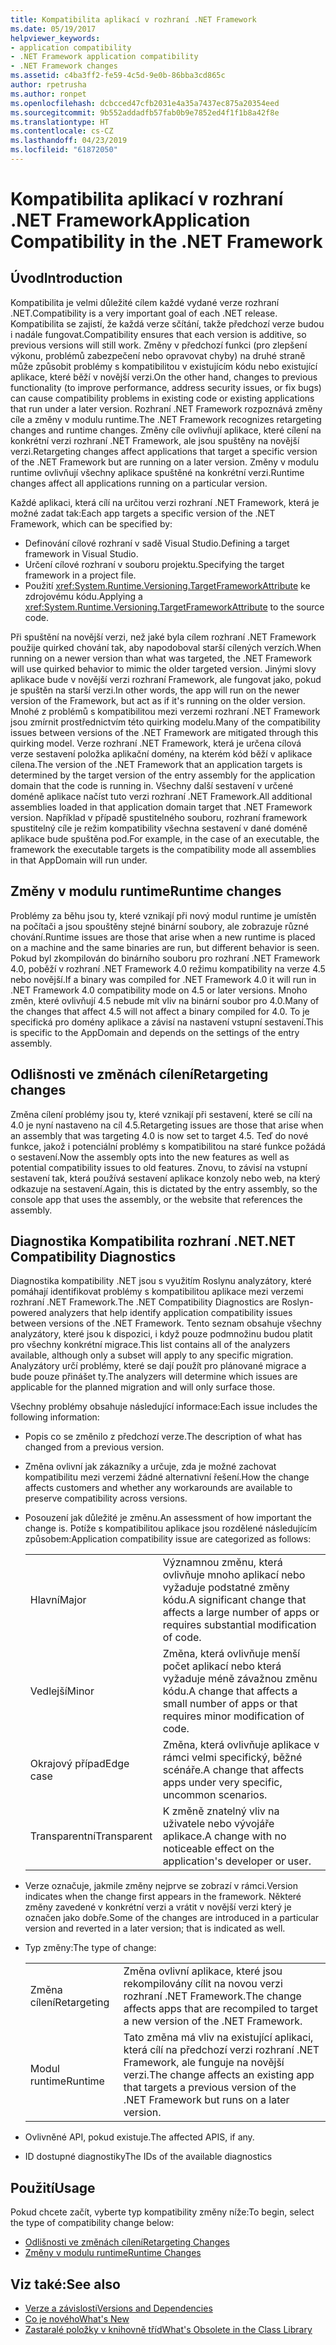 ```yaml
---
title: Kompatibilita aplikací v rozhraní .NET Framework
ms.date: 05/19/2017
helpviewer_keywords:
- application compatibility
- .NET Framework application compatibility
- .NET Framework changes
ms.assetid: c4ba3ff2-fe59-4c5d-9e0b-86bba3cd865c
author: rpetrusha
ms.author: ronpet
ms.openlocfilehash: dcbcced47cfb2031e4a35a7437ec875a20354eed
ms.sourcegitcommit: 9b552addadfb57fab0b9e7852ed4f1f1b8a42f8e
ms.translationtype: HT
ms.contentlocale: cs-CZ
ms.lasthandoff: 04/23/2019
ms.locfileid: "61872050"
---
```

# <a name="application-compatibility-in-the-net-framework"></a><span data-ttu-id="07744-102">Kompatibilita aplikací v rozhraní .NET Framework</span><span class="sxs-lookup"><span data-stu-id="07744-102">Application Compatibility in the .NET Framework</span></span>

## <a name="introduction"></a><span data-ttu-id="07744-103">Úvod</span><span class="sxs-lookup"><span data-stu-id="07744-103">Introduction</span></span>
<span data-ttu-id="07744-104">Kompatibilita je velmi důležité cílem každé vydané verze rozhraní .NET.</span><span class="sxs-lookup"><span data-stu-id="07744-104">Compatibility is a very important goal of each .NET release.</span></span> <span data-ttu-id="07744-105">Kompatibilita se zajistí, že každá verze sčítání, takže předchozí verze budou i nadále fungovat.</span><span class="sxs-lookup"><span data-stu-id="07744-105">Compatibility ensures that each version is additive, so previous versions will still work.</span></span> <span data-ttu-id="07744-106">Změny v předchozí funkci (pro zlepšení výkonu, problémů zabezpečení nebo opravovat chyby) na druhé straně může způsobit problémy s kompatibilitou v existujícím kódu nebo existující aplikace, které běží v novější verzi.</span><span class="sxs-lookup"><span data-stu-id="07744-106">On the other hand, changes to previous functionality (to improve performance, address security issues, or fix bugs) can cause compatibility problems in existing code or existing applications that run under a later version.</span></span> <span data-ttu-id="07744-107">Rozhraní .NET Framework rozpoznává změny cíle a změny v modulu runtime.</span><span class="sxs-lookup"><span data-stu-id="07744-107">The .NET Framework recognizes retargeting changes and runtime changes.</span></span> <span data-ttu-id="07744-108">Změny cíle ovlivňují aplikace, které cílení na konkrétní verzi rozhraní .NET Framework, ale jsou spuštěny na novější verzi.</span><span class="sxs-lookup"><span data-stu-id="07744-108">Retargeting changes affect applications that target a specific version of the .NET Framework but are running on a later version.</span></span> <span data-ttu-id="07744-109">Změny v modulu runtime ovlivňují všechny aplikace spuštěné na konkrétní verzi.</span><span class="sxs-lookup"><span data-stu-id="07744-109">Runtime changes affect all applications running on a particular version.</span></span>

<span data-ttu-id="07744-110">Každé aplikaci, která cílí na určitou verzi rozhraní .NET Framework, která je možné zadat tak:</span><span class="sxs-lookup"><span data-stu-id="07744-110">Each app targets a specific version of the .NET Framework, which can be specified by:</span></span>

* <span data-ttu-id="07744-111">Definování cílové rozhraní v sadě Visual Studio.</span><span class="sxs-lookup"><span data-stu-id="07744-111">Defining a target framework in Visual Studio.</span></span>
* <span data-ttu-id="07744-112">Určení cílové rozhraní v souboru projektu.</span><span class="sxs-lookup"><span data-stu-id="07744-112">Specifying the target framework in a project file.</span></span>
* <span data-ttu-id="07744-113">Použití <xref:System.Runtime.Versioning.TargetFrameworkAttribute> ke zdrojovému kódu.</span><span class="sxs-lookup"><span data-stu-id="07744-113">Applying a <xref:System.Runtime.Versioning.TargetFrameworkAttribute> to the source code.</span></span>

<span data-ttu-id="07744-114">Při spuštění na novější verzi, než jaké byla cílem rozhraní .NET Framework použije quirked chování tak, aby napodoboval starší cílených verzích.</span><span class="sxs-lookup"><span data-stu-id="07744-114">When running on a newer version than what was targeted, the .NET Framework will use quirked behavior to mimic the older targeted version.</span></span> <span data-ttu-id="07744-115">Jinými slovy aplikace bude v novější verzi rozhraní Framework, ale fungovat jako, pokud je spuštěn na starší verzi.</span><span class="sxs-lookup"><span data-stu-id="07744-115">In other words, the app will run on the newer version of the Framework, but act as if it's running on the older version.</span></span> <span data-ttu-id="07744-116">Mnohé z problémů s kompatibilitou mezi verzemi rozhraní .NET Framework jsou zmírnit prostřednictvím této quirking modelu.</span><span class="sxs-lookup"><span data-stu-id="07744-116">Many of the compatibility issues between versions of the .NET Framework are mitigated through this quirking model.</span></span> <span data-ttu-id="07744-117">Verze rozhraní .NET Framework, která je určena cílová verze sestavení položka aplikační domény, na kterém kód běží v aplikace cílena.</span><span class="sxs-lookup"><span data-stu-id="07744-117">The version of the .NET Framework that an application targets is determined by the target version of the entry assembly for the application domain that the code is running in.</span></span> <span data-ttu-id="07744-118">Všechny další sestavení v určené doméně aplikace načíst tuto verzi rozhraní .NET Framework.</span><span class="sxs-lookup"><span data-stu-id="07744-118">All additional assemblies loaded in that application domain target that .NET Framework version.</span></span> <span data-ttu-id="07744-119">Například v případě spustitelného souboru, rozhraní framework spustitelný cíle je režim kompatibility všechna sestavení v dané doméně aplikace bude spuštěna pod.</span><span class="sxs-lookup"><span data-stu-id="07744-119">For example, in the case of an executable, the framework the executable targets is the compatibility mode all assemblies in that AppDomain will run under.</span></span>

## <a name="runtime-changes"></a><span data-ttu-id="07744-120">Změny v modulu runtime</span><span class="sxs-lookup"><span data-stu-id="07744-120">Runtime changes</span></span>

<span data-ttu-id="07744-121">Problémy za běhu jsou ty, které vznikají při nový modul runtime je umístěn na počítači a jsou spouštěny stejné binární soubory, ale zobrazuje různé chování.</span><span class="sxs-lookup"><span data-stu-id="07744-121">Runtime issues are those that arise when a new runtime is placed on a machine and the same binaries are run, but different behavior is seen.</span></span> <span data-ttu-id="07744-122">Pokud byl zkompilován do binárního souboru pro rozhraní .NET Framework 4.0, poběží v rozhraní .NET Framework 4.0 režimu kompatibility na verze 4.5 nebo novější.</span><span class="sxs-lookup"><span data-stu-id="07744-122">If a binary was compiled for .NET Framework 4.0 it will run in .NET Framework 4.0 compatibility mode on 4.5 or later versions.</span></span> <span data-ttu-id="07744-123">Mnoho změn, které ovlivňují 4.5 nebude mít vliv na binární soubor pro 4.0.</span><span class="sxs-lookup"><span data-stu-id="07744-123">Many of the changes that affect 4.5 will not affect a binary compiled for 4.0.</span></span> <span data-ttu-id="07744-124">To je specifická pro domény aplikace a závisí na nastavení vstupní sestavení.</span><span class="sxs-lookup"><span data-stu-id="07744-124">This is specific to the AppDomain and depends on the settings of the entry assembly.</span></span>

## <a name="retargeting-changes"></a><span data-ttu-id="07744-125">Odlišnosti ve změnách cílení</span><span class="sxs-lookup"><span data-stu-id="07744-125">Retargeting changes</span></span>

<span data-ttu-id="07744-126">Změna cílení problémy jsou ty, které vznikají při sestavení, které se cílí na 4.0 je nyní nastaveno na cíl 4.5.</span><span class="sxs-lookup"><span data-stu-id="07744-126">Retargeting issues are those that arise when an assembly that was targeting 4.0 is now set to target 4.5.</span></span> <span data-ttu-id="07744-127">Teď do nové funkce, jakož i potenciální problémy s kompatibilitou na staré funkce požádá o sestavení.</span><span class="sxs-lookup"><span data-stu-id="07744-127">Now the assembly opts into the new features as well as potential compatibility issues to old features.</span></span> <span data-ttu-id="07744-128">Znovu, to závisí na vstupní sestavení tak, která používá sestavení aplikace konzoly nebo web, na který odkazuje na sestavení.</span><span class="sxs-lookup"><span data-stu-id="07744-128">Again, this is dictated by the entry assembly, so the console app that uses the assembly, or the website that references the assembly.</span></span>

## <a name="net-compatibility-diagnostics"></a><span data-ttu-id="07744-129">Diagnostika Kompatibilita rozhraní .NET</span><span class="sxs-lookup"><span data-stu-id="07744-129">.NET Compatibility Diagnostics</span></span>

<span data-ttu-id="07744-130">Diagnostika kompatibility .NET jsou s využitím Roslynu analyzátory, které pomáhají identifikovat problémy s kompatibilitou aplikace mezi verzemi rozhraní .NET Framework.</span><span class="sxs-lookup"><span data-stu-id="07744-130">The .NET Compatibility Diagnostics are Roslyn-powered analyzers that help identify application compatibility issues between versions of the .NET Framework.</span></span> <span data-ttu-id="07744-131">Tento seznam obsahuje všechny analyzátory, které jsou k dispozici, i když pouze podmnožinu budou platit pro všechny konkrétní migrace.</span><span class="sxs-lookup"><span data-stu-id="07744-131">This list contains all of the analyzers available, although only a subset will apply to any specific migration.</span></span> <span data-ttu-id="07744-132">Analyzátory určí problémy, které se dají použít pro plánované migrace a bude pouze přinášet ty.</span><span class="sxs-lookup"><span data-stu-id="07744-132">The analyzers will determine which issues are applicable for the planned migration and will only surface those.</span></span>

<span data-ttu-id="07744-133">Všechny problémy obsahuje následující informace:</span><span class="sxs-lookup"><span data-stu-id="07744-133">Each issue includes the following information:</span></span>

- <span data-ttu-id="07744-134">Popis co se změnilo z předchozí verze.</span><span class="sxs-lookup"><span data-stu-id="07744-134">The description of what has changed from a previous version.</span></span>

- <span data-ttu-id="07744-135">Změna ovlivní jak zákazníky a určuje, zda je možné zachovat kompatibilitu mezi verzemi žádné alternativní řešení.</span><span class="sxs-lookup"><span data-stu-id="07744-135">How the change affects customers and whether any workarounds are available to preserve compatibility across versions.</span></span>

- <span data-ttu-id="07744-136">Posouzení jak důležité je změnu.</span><span class="sxs-lookup"><span data-stu-id="07744-136">An assessment of how important the change is.</span></span> <span data-ttu-id="07744-137">Potíže s kompatibilitou aplikace jsou rozdělené následujícím způsobem:</span><span class="sxs-lookup"><span data-stu-id="07744-137">Application compatibility issue are categorized as follows:</span></span>

    |   |   |
    |---|---|
    |<span data-ttu-id="07744-138">Hlavní</span><span class="sxs-lookup"><span data-stu-id="07744-138">Major</span></span>|<span data-ttu-id="07744-139">Významnou změnu, která ovlivňuje mnoho aplikací nebo vyžaduje podstatné změny kódu.</span><span class="sxs-lookup"><span data-stu-id="07744-139">A significant change that affects a large number of apps or requires substantial modification of code.</span></span>|
    |<span data-ttu-id="07744-140">Vedlejší</span><span class="sxs-lookup"><span data-stu-id="07744-140">Minor</span></span>|<span data-ttu-id="07744-141">Změna, která ovlivňuje menší počet aplikací nebo která vyžaduje méně závažnou změnu kódu.</span><span class="sxs-lookup"><span data-stu-id="07744-141">A change that affects a small number of apps or that requires minor modification of code.</span></span>|
    |<span data-ttu-id="07744-142">Okrajový případ</span><span class="sxs-lookup"><span data-stu-id="07744-142">Edge case</span></span>|<span data-ttu-id="07744-143">Změna, která ovlivňuje aplikace v rámci velmi specifický, běžné scénáře.</span><span class="sxs-lookup"><span data-stu-id="07744-143">A change that affects apps under very specific, uncommon scenarios.</span></span>|
    |<span data-ttu-id="07744-144">Transparentní</span><span class="sxs-lookup"><span data-stu-id="07744-144">Transparent</span></span>|<span data-ttu-id="07744-145">K změně znatelný vliv na uživatele nebo vývojáře aplikace.</span><span class="sxs-lookup"><span data-stu-id="07744-145">A change with no noticeable effect on the application's developer or user.</span></span>|

- <span data-ttu-id="07744-146">Verze označuje, jakmile změny nejprve se zobrazí v rámci.</span><span class="sxs-lookup"><span data-stu-id="07744-146">Version indicates when the change first appears in the framework.</span></span> <span data-ttu-id="07744-147">Některé změny zavedené v konkrétní verzi a vrátit v novější verzi který je označen jako dobře.</span><span class="sxs-lookup"><span data-stu-id="07744-147">Some of the changes are introduced in a particular version and reverted in a later version; that is indicated as well.</span></span>

- <span data-ttu-id="07744-148">Typ změny:</span><span class="sxs-lookup"><span data-stu-id="07744-148">The type of change:</span></span>

    |   |   |
    |---|---|
    |<span data-ttu-id="07744-149">Změna cílení</span><span class="sxs-lookup"><span data-stu-id="07744-149">Retargeting</span></span>|<span data-ttu-id="07744-150">Změna ovlivní aplikace, které jsou rekompilovány cílit na novou verzi rozhraní .NET Framework.</span><span class="sxs-lookup"><span data-stu-id="07744-150">The change affects apps that are recompiled to target a new version of the .NET Framework.</span></span>|
    |<span data-ttu-id="07744-151">Modul runtime</span><span class="sxs-lookup"><span data-stu-id="07744-151">Runtime</span></span>|<span data-ttu-id="07744-152">Tato změna má vliv na existující aplikaci, která cílí na předchozí verzi rozhraní .NET Framework, ale funguje na novější verzi.</span><span class="sxs-lookup"><span data-stu-id="07744-152">The change affects an existing app that targets a previous version of the .NET Framework but runs on a later version.</span></span>|

- <span data-ttu-id="07744-153">Ovlivněné API, pokud existuje.</span><span class="sxs-lookup"><span data-stu-id="07744-153">The affected APIS, if any.</span></span>

- <span data-ttu-id="07744-154">ID dostupné diagnostiky</span><span class="sxs-lookup"><span data-stu-id="07744-154">The IDs of the available diagnostics</span></span>

## <a name="usage"></a><span data-ttu-id="07744-155">Použití</span><span class="sxs-lookup"><span data-stu-id="07744-155">Usage</span></span>
<span data-ttu-id="07744-156">Pokud chcete začít, vyberte typ kompatibility změny níže:</span><span class="sxs-lookup"><span data-stu-id="07744-156">To begin, select the type of compatibility change below:</span></span>

* [<span data-ttu-id="07744-157">Odlišnosti ve změnách cílení</span><span class="sxs-lookup"><span data-stu-id="07744-157">Retargeting Changes</span></span>](./retargeting/index.md)
* [<span data-ttu-id="07744-158">Změny v modulu runtime</span><span class="sxs-lookup"><span data-stu-id="07744-158">Runtime Changes</span></span>](./runtime/index.md)

## <a name="see-also"></a><span data-ttu-id="07744-159">Viz také:</span><span class="sxs-lookup"><span data-stu-id="07744-159">See also</span></span>

- [<span data-ttu-id="07744-160">Verze a závislosti</span><span class="sxs-lookup"><span data-stu-id="07744-160">Versions and Dependencies</span></span>](../../../docs/framework/migration-guide/versions-and-dependencies.md)
- [<span data-ttu-id="07744-161">Co je nového</span><span class="sxs-lookup"><span data-stu-id="07744-161">What's New</span></span>](../../../docs/framework/whats-new/index.md)
- [<span data-ttu-id="07744-162">Zastaralé položky v knihovně tříd</span><span class="sxs-lookup"><span data-stu-id="07744-162">What's Obsolete in the Class Library</span></span>](../../../docs/framework/whats-new/whats-obsolete.md)
